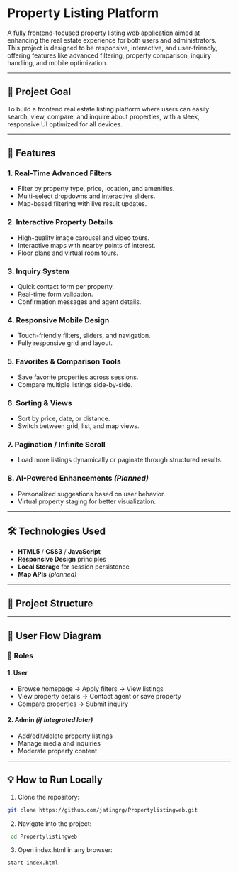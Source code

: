 # Property Listing Platform

A fully frontend-focused property listing web application aimed at enhancing the real estate experience for both users and administrators. This project is designed to be responsive, interactive, and user-friendly, offering features like advanced filtering, property comparison, inquiry handling, and mobile optimization.

---

## 🚀 Project Goal

To build a frontend real estate listing platform where users can easily search, view, compare, and inquire about properties, with a sleek, responsive UI optimized for all devices.

---

## 🌟 Features

### 1. **Real-Time Advanced Filters**
- Filter by property type, price, location, and amenities.
- Multi-select dropdowns and interactive sliders.
- Map-based filtering with live result updates.

### 2. **Interactive Property Details**
- High-quality image carousel and video tours.
- Interactive maps with nearby points of interest.
- Floor plans and virtual room tours.

### 3. **Inquiry System**
- Quick contact form per property.
- Real-time form validation.
- Confirmation messages and agent details.

### 4. **Responsive Mobile Design**
- Touch-friendly filters, sliders, and navigation.
- Fully responsive grid and layout.

### 5. **Favorites & Comparison Tools**
- Save favorite properties across sessions.
- Compare multiple listings side-by-side.

### 6. **Sorting & Views**
- Sort by price, date, or distance.
- Switch between grid, list, and map views.

### 7. **Pagination / Infinite Scroll**
- Load more listings dynamically or paginate through structured results.

### 8. **AI-Powered Enhancements** *(Planned)*
- Personalized suggestions based on user behavior.
- Virtual property staging for better visualization.

---

## 🛠️ Technologies Used

- **HTML5** / **CSS3** / **JavaScript**
- **Responsive Design** principles
- **Local Storage** for session persistence
- **Map APIs** *(planned)*

---

## 📁 Project Structure

---

## 👤 User Flow Diagram

### 👥 Roles

#### 1. **User**
- Browse homepage → Apply filters → View listings
- View property details → Contact agent or save property
- Compare properties → Submit inquiry

#### 2. **Admin** *(if integrated later)*
- Add/edit/delete property listings
- Manage media and inquiries
- Moderate property content

---

## 💡 How to Run Locally

1. Clone the repository:

```bash
git clone https://github.com/jatingrg/Propertylistingweb.git
```
2. Navigate into the project:

``` bash
 cd Propertylistingweb
```
3. Open index.html in any browser:

``` bash
start index.html
```

